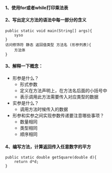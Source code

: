 #### 1、使用for或者while打印乘法表

#### 2、写出定义方法的语法中每一部分的含义

```
public static void main(String[] args){
	syso
}
访问修饰符 静态 返回值类型 方法名 (形参列表){
	方法体
}
```

#### 3、解释一下概念： 

- 形参是什么？	
  - 形式参数
  - 定义在方法声明上，在方法名后面的小括号中
  - 表示调用此方法需要传入对应类型的数据
- 实参是什么？
  - 调用方法时候传入的数据
- 形参和实参之间实现参数传递要注意哪些事项？
  - 数量相同
  - 类型相同
  - 顺序相同

#### 4、编写方法，计算返回传入任意数字的平方

```
public static double getSquare(double d){
	return d*d;
}
```

